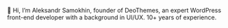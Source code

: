 👋 Hi, I’m Aleksandr Samokhin, founder of DeoThemes, an expert WordPress front-end developer with a background in UI/UX. 10+ years of experience.

<!---
AleksandrSamokhin/AleksandrSamokhin is a ✨ special ✨ repository because its `README.md` (this file) appears on your GitHub profile.
You can click the Preview link to take a look at your changes.
--->
